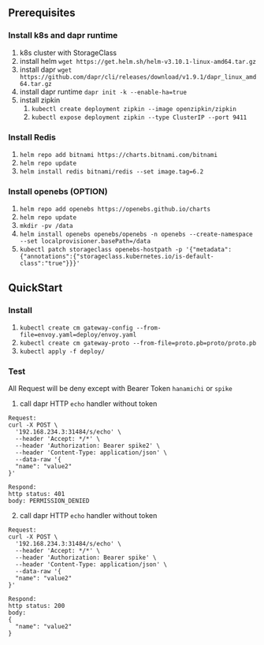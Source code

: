 ## Prerequisites

### Install k8s and dapr runtime

1. k8s cluster with StorageClass
2. install helm `wget https://get.helm.sh/helm-v3.10.1-linux-amd64.tar.gz`
3. install dapr `wget https://github.com/dapr/cli/releases/download/v1.9.1/dapr_linux_amd64.tar.gz`
4. install dapr runtime `dapr init -k --enable-ha=true`
5. install zipkin
   1. `kubectl create deployment zipkin --image openzipkin/zipkin`
   2. `kubectl expose deployment zipkin --type ClusterIP --port 9411`

### Install Redis

1. `helm repo add bitnami https://charts.bitnami.com/bitnami`
2. `helm repo update`
3. `helm install redis bitnami/redis --set image.tag=6.2`
### Install openebs (OPTION)

1. `helm repo add openebs https://openebs.github.io/charts`
2. `helm repo update`
3. `mkdir -pv /data`
4. `helm install openebs openebs/openebs -n openebs --create-namespace --set localprovisioner.basePath=/data`
5. `kubectl patch storageclass openebs-hostpath -p '{"metadata": {"annotations":{"storageclass.kubernetes.io/is-default-class":"true"}}}'`

## QuickStart

### Install

1. `kubectl create cm gateway-config --from-file=envoy.yaml=deploy/envoy.yaml`
2. `kubectl create cm gateway-proto --from-file=proto.pb=proto/proto.pb`
3. `kubectl apply -f deploy/`

### Test

All Request will be deny except with Bearer Token `hanamichi` or `spike`

1. call dapr HTTP `echo` handler without token

```
Request:
curl -X POST \
  '192.168.234.3:31484/s/echo' \
  --header 'Accept: */*' \
  --header 'Authorization: Bearer spike2' \
  --header 'Content-Type: application/json' \
  --data-raw '{
  "name": "value2"
}'

Respond:
http status: 401
body: PERMISSION_DENIED
```

2. call dapr HTTP `echo` handler without token

```
Request:
curl -X POST \
  '192.168.234.3:31484/s/echo' \
  --header 'Accept: */*' \
  --header 'Authorization: Bearer spike' \
  --header 'Content-Type: application/json' \
  --data-raw '{
  "name": "value2"
}'

Respond:
http status: 200
body:
{
  "name": "value2"
}
```